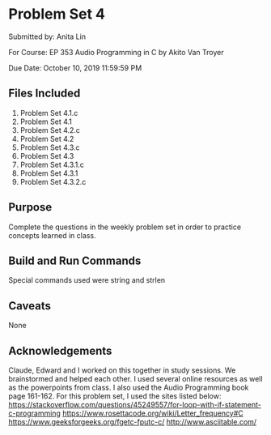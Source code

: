 # Problem Set 4
Submitted by: Anita Lin

For Course: EP 353 Audio Programming in C by Akito Van Troyer

Due Date: October 10, 2019 11:59:59 PM

## Files Included
1. Problem Set 4.1.c
2. Problem Set 4.1
3. Problem Set 4.2.c
4. Problem Set 4.2
5. Problem Set 4.3.c
6. Problem Set 4.3
7. Problem Set 4.3.1.c
8. Problem Set 4.3.1
9. Problem Set 4.3.2.c


## Purpose
Complete the questions in the weekly problem set in order to practice concepts learned in class.

## Build and Run Commands
Special commands used were string and strlen

## Caveats
None

## Acknowledgements
Claude, Edward and I worked on this together in study sessions. We brainstormed and helped each other. 
I used several online resources as well as the powerpoints from class. I also used the Audio Programming book page 161-162.
For this problem set, I used the sites listed below:
https://stackoverflow.com/questions/45249557/for-loop-with-if-statement-c-programming 
https://www.rosettacode.org/wiki/Letter_frequency#C
https://www.geeksforgeeks.org/fgetc-fputc-c/
http://www.asciitable.com/




